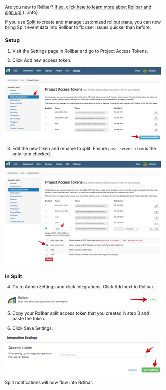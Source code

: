 Are you new to Rollbar?
[If so, click here to learn more about Rollbar and sign up!](https://rollbar.com/)
{: .info}

If you use [Split](http://www.split.io) to create and manage customized rollout plans, you can now bring Split event data into Rollbar to fix user issues quicker than before. 

### Setup
1. Visit the Settings page in Rollbar and go to Project Access Tokens.

2. Click Add new access token.

![](../images/tools/split/split1.png)

3. Edit the new token and rename to split. Ensure `post_server_item` is the only item checked.

![](../images/tools/split/split2.png)

### In Split
4. Go to Admin Settings and click Integrations. Click Add next to Rollbar.

![](../images/tools/split/split3.png)

5. Copy your Rollbar split access token that you created in step 3 and paste the token.

6. Click Save Settings. 

![](../images/tools/split/split4.png)

Split notifications will now flow into Rollbar.
